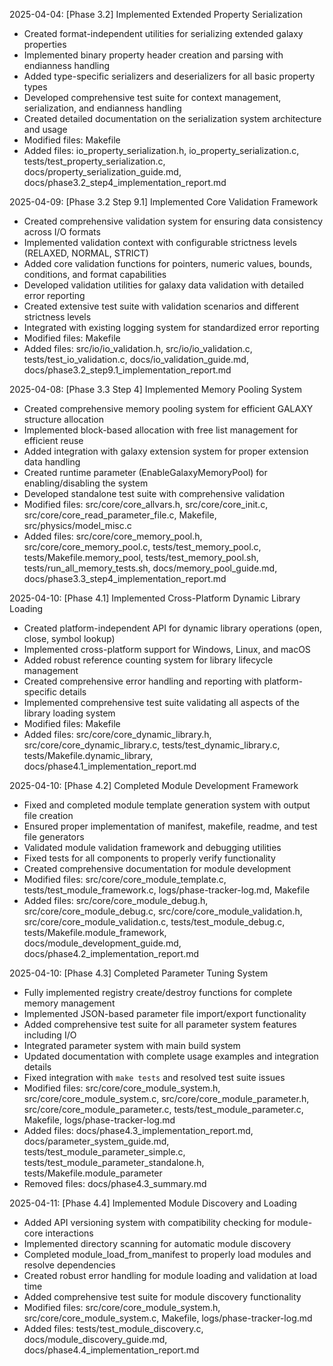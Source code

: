 <!-- Purpose: Record completed milestones -->
<!-- Update Rules: 
- Update from the bottom only!
- 100-word limit per entry! 
- Include:
  • Today's date and phase identifier
  • Milestone summary
  • List of new, modified and deleted files (exclude log files)
-->

2025-04-04: [Phase 3.2] Implemented Extended Property Serialization
- Created format-independent utilities for serializing extended galaxy properties
- Implemented binary property header creation and parsing with endianness handling
- Added type-specific serializers and deserializers for all basic property types
- Developed comprehensive test suite for context management, serialization, and endianness handling
- Created detailed documentation on the serialization system architecture and usage
- Modified files: Makefile
- Added files: io_property_serialization.h, io_property_serialization.c, tests/test_property_serialization.c, docs/property_serialization_guide.md, docs/phase3.2_step4_implementation_report.md

2025-04-09: [Phase 3.2 Step 9.1] Implemented Core Validation Framework
- Created comprehensive validation system for ensuring data consistency across I/O formats
- Implemented validation context with configurable strictness levels (RELAXED, NORMAL, STRICT)
- Added core validation functions for pointers, numeric values, bounds, conditions, and format capabilities
- Developed validation utilities for galaxy data validation with detailed error reporting
- Created extensive test suite with validation scenarios and different strictness levels
- Integrated with existing logging system for standardized error reporting
- Modified files: Makefile
- Added files: src/io/io_validation.h, src/io/io_validation.c, tests/test_io_validation.c, docs/io_validation_guide.md, docs/phase3.2_step9.1_implementation_report.md

2025-04-08: [Phase 3.3 Step 4] Implemented Memory Pooling System
- Created comprehensive memory pooling system for efficient GALAXY structure allocation
- Implemented block-based allocation with free list management for efficient reuse
- Added integration with galaxy extension system for proper extension data handling
- Created runtime parameter (EnableGalaxyMemoryPool) for enabling/disabling the system
- Developed standalone test suite with comprehensive validation
- Modified files: src/core/core_allvars.h, src/core/core_init.c, src/core/core_read_parameter_file.c, Makefile, src/physics/model_misc.c
- Added files: src/core/core_memory_pool.h, src/core/core_memory_pool.c, tests/test_memory_pool.c, tests/Makefile.memory_pool, tests/test_memory_pool.sh, tests/run_all_memory_tests.sh, docs/memory_pool_guide.md, docs/phase3.3_step4_implementation_report.md

2025-04-10: [Phase 4.1] Implemented Cross-Platform Dynamic Library Loading
- Created platform-independent API for dynamic library operations (open, close, symbol lookup)
- Implemented cross-platform support for Windows, Linux, and macOS
- Added robust reference counting system for library lifecycle management
- Created comprehensive error handling and reporting with platform-specific details
- Implemented comprehensive test suite validating all aspects of the library loading system
- Modified files: Makefile
- Added files: src/core/core_dynamic_library.h, src/core/core_dynamic_library.c, tests/test_dynamic_library.c, tests/Makefile.dynamic_library, docs/phase4.1_implementation_report.md

2025-04-10: [Phase 4.2] Completed Module Development Framework
- Fixed and completed module template generation system with output file creation
- Ensured proper implementation of manifest, makefile, readme, and test file generators
- Validated module validation framework and debugging utilities
- Fixed tests for all components to properly verify functionality
- Created comprehensive documentation for module development
- Modified files: src/core/core_module_template.c, tests/test_module_framework.c, logs/phase-tracker-log.md, Makefile
- Added files: src/core/core_module_debug.h, src/core/core_module_debug.c, src/core/core_module_validation.h, src/core/core_module_validation.c, tests/test_module_debug.c, tests/Makefile.module_framework, docs/module_development_guide.md, docs/phase4.2_implementation_report.md

2025-04-10: [Phase 4.3] Completed Parameter Tuning System
- Fully implemented registry create/destroy functions for complete memory management
- Implemented JSON-based parameter file import/export functionality
- Added comprehensive test suite for all parameter system features including I/O
- Integrated parameter system with main build system
- Updated documentation with complete usage examples and integration details
- Fixed integration with `make tests` and resolved test suite issues
- Modified files: src/core/core_module_system.h, src/core/core_module_system.c, src/core/core_module_parameter.h, src/core/core_module_parameter.c, tests/test_module_parameter.c, Makefile, logs/phase-tracker-log.md
- Added files: docs/phase4.3_implementation_report.md, docs/parameter_system_guide.md, tests/test_module_parameter_simple.c, tests/test_module_parameter_standalone.h, tests/Makefile.module_parameter
- Removed files: docs/phase4.3_summary.md

2025-04-11: [Phase 4.4] Implemented Module Discovery and Loading
- Added API versioning system with compatibility checking for module-core interactions
- Implemented directory scanning for automatic module discovery
- Completed module_load_from_manifest to properly load modules and resolve dependencies
- Created robust error handling for module loading and validation at load time
- Added comprehensive test suite for module discovery functionality
- Modified files: src/core/core_module_system.h, src/core/core_module_system.c, Makefile, logs/phase-tracker-log.md
- Added files: tests/test_module_discovery.c, docs/module_discovery_guide.md, docs/phase4.4_implementation_report.md
